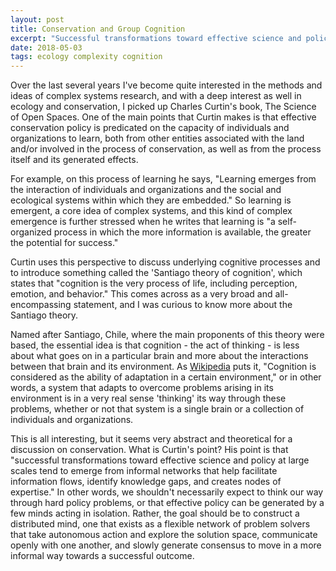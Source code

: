 ```yaml
---
layout: post
title: Conservation and Group Cognition
excerpt: "Successful transformations toward effective science and policy at large scales tend to emerge from informal networks that help facilitate information flows, identify knowledge gaps, and creates nodes of expertise."
date: 2018-05-03
tags: ecology complexity cognition
---
```


Over the last several years I've become quite interested in the methods and ideas of complex systems research, and with a deep interest as well in ecology and conservation, I picked up Charles Curtin's book, The Science of Open Spaces. One of the main points that Curtin makes is that effective conservation policy is predicated on the capacity of individuals and organizations to learn, both from other entities associated with the land and/or involved in the process of conservation, as well as from the process itself and its generated effects.

For example, on this process of learning he says, "Learning emerges from the interaction of individuals and organizations and the social and ecological systems within which they are embedded." So learning is emergent, a core idea of complex systems, and this kind of complex emergence is further stressed when he writes that learning is "a self-organized process in which the more information is available, the greater the potential for success." 

Curtin uses this perspective to discuss underlying cognitive processes and to introduce something called the 'Santiago theory of cognition', which states that "cognition is the very process of life, including perception, emotion, and behavior." This comes across as a very broad and all-encompassing statement, and I was curious to know more about the Santiago theory.

Named after Santiago, Chile, where the main proponents of this theory were based, the essential idea is that cognition - the act of thinking - is less about what goes on in a particular brain and more about the interactions between that brain and its environment. As [Wikipedia](https://en.wikipedia.org/wiki/Santiago's_theory_of_cognition) puts it, "Cognition is considered as the ability of adaptation in a certain environment," or in other words, a system that adapts to overcome problems arising in its environment is in a very real sense 'thinking' its way through these problems, whether or not that system is a single brain or a collection of individuals and organizations.

This is all interesting, but it seems very abstract and theoretical for a discussion on conservation. What is Curtin's point? His point is that "successful transformations toward effective science and policy at large scales tend to emerge from informal networks that help facilitate information flows, identify knowledge gaps, and creates nodes of expertise." In other words, we shouldn't necessarily expect to think our way through hard policy problems, or that effective policy can be generated by a few minds acting in isolation. Rather, the goal should be to construct a distributed mind, one that exists as a flexible network of problem solvers that take autonomous action and explore the solution space, communicate openly with one another, and slowly generate consensus to move in a more informal way towards a successful outcome.

